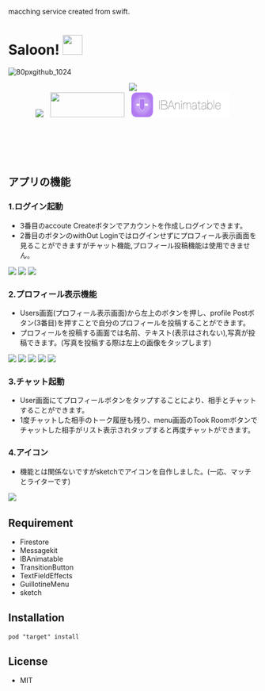 macching service created from swift.
# Saloon!  <img src="https://user-images.githubusercontent.com/51669998/72959475-c6330f80-3ded-11ea-8abc-861385272953.png" width="40px" height="40px">
![80pxgithub_1024](https://user-images.githubusercontent.com/51669998/72960878-a18d6680-3df2-11ea-9bb0-3d30e7960cfd.png)
<p align="center">
   <a href="https://github.com/apple/swift"><img src="https://camo.githubusercontent.com/de32b354687f1cd9b05a89e4aa03c7f2d311f294/68747470733a2f2f73776966742e6f72672f6173736574732f696d616765732f73776966742e737667" width="180px"; /></a><br>
 <a href="https://firebase.google.com/?hl=ja"><img src="https://firebase.google.com/downloads/brand-guidelines/PNG/logo-built_white.png?hl=ja" width="150px" /></a>&emsp;<a href="https://github.com/MessageKit/MessageKit"><img src="https://raw.githubusercontent.com/MessageKit/MessageKit/master/Assets/mklogo.png" width="150px" height="50px"; /></a>&emsp;<a href="https://github.com/IBAnimatable/IBAnimatable"><img src="https://raw.githubusercontent.com/IBAnimatable/IBAnimatable-Misc/master/IBAnimatable/Hero.png" width="200px" height="50px"; /></a>
 </p>
<br>
<br>
<br>
<br>


## アプリの機能


### 1.ログイン起動

* 3番目のaccoute Createボタンでアカウントを作成しログインできます。
* 2番目のボタンのwithOut Loginではログインせずにプロフィール表示画面を見ることができますがチャット機能,プロフィール投稿機能は使用できません。

<img src="https://user-images.githubusercontent.com/51669998/73009609-3d02f380-3e54-11ea-8217-e92e1960c37a.png" width="200px">
<img src="https://user-images.githubusercontent.com/51669998/73010245-65d7b880-3e55-11ea-9eea-b0c3f42f7f6d.png" width="200px">
<img src="https://user-images.githubusercontent.com/51669998/73010394-b222f880-3e55-11ea-9efd-8589e3906cf6.png" width="200px">

### 2.プロフィール表示機能

* Users画面(プロフィール表示画面)から左上のボタンを押し、profile Postボタン(3番目)を押すことで自分のプロフィールを投稿することができます。
* プロフィールを投稿する画面では名前、テキスト(表示はされない),写真が投稿できます。(写真を投稿する際は左上の画像をタップします)

<img src="https://user-images.githubusercontent.com/51669998/73010968-c1567600-3e56-11ea-8240-52f2af724209.png" width="200px">
<img src="https://user-images.githubusercontent.com/51669998/73011064-e8ad4300-3e56-11ea-959b-8435cf8eb568.png" width="200px">
<img src="https://user-images.githubusercontent.com/51669998/73011097-f4006e80-3e56-11ea-80a7-8532824e1493.png" width="200px">
<img src="https://user-images.githubusercontent.com/51669998/73011166-11cdd380-3e57-11ea-8623-04965b30bb9c.png" width="200px">
<img src="https://user-images.githubusercontent.com/51669998/73011204-24480d00-3e57-11ea-9b88-e4a9722d3f59.png" width="200px">

### 3.チャット起動

* User画面にてプロフィールボタンをタップすることにより、相手とチャットすることができます。
* 1度チャットした相手のトーク履歴も残り、menu画面のTook Roomボタンでチャットした相手がリスト表示されタップすると再度チャットができます。

### 4.アイコン
* 機能とは関係ないですがsketchでアイコンを自作しました。(一応、マッチとライターです)

<img src="https://user-images.githubusercontent.com/51669998/73010694-37a6a880-3e56-11ea-8986-3adfa63016ec.png" width="200px">

## Requirement

 * Firestore  
 * Messagekit   
 * IBAnimatable  
 * TransitionButton  
 * TextFieldEffects  
 * GuillotineMenu
 * sketch

## Installation

```
pod "target" install
```

## License

 * MIT
